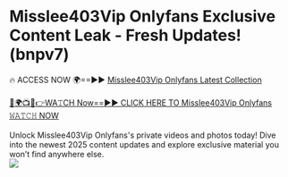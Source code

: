 # Misslee403Vip Onlyfans Exclusive Content Leak - Fresh Updates! (bnpv7)

🔥 ACCESS NOW 🌍==►► <a href="https://tinyurl.com/kvy9nzfs" rel="nofollow">Misslee403Vip Onlyfans Latest Collection</a>
<br><br>
[🔴🌍📺📱👉WA𝚃CH Now==►► CLICK HERE TO Misslee403Vip Onlyfans 𝚆𝙰𝚃𝙲𝙷 NOW](https://tinyurl.com/kvy9nzfs)
<br><br>
Unlock Misslee403Vip Onlyfans's private videos and photos today! Dive into the newest 2025 content updates and explore exclusive material you won’t find anywhere else.
<br>
<a href="https://tinyurl.com/kvy9nzfs" rel="nofollow" data-target="animated-image.originalLink"><img src="https://camo.githubusercontent.com/8a4f000d20f83aca3bf7ec5f350d767afa0574a8a352519fd8cfa583a6f93a33/68747470733a2f2f692e696d6775722e636f6d2f644a486b345a712e676966" data-canonical-src="https://i.imgur.com/dJHk4Zq.gif" style="max-width: 100%; display: inline-block;" data-target="animated-image.originalImage"></a>
<br>
